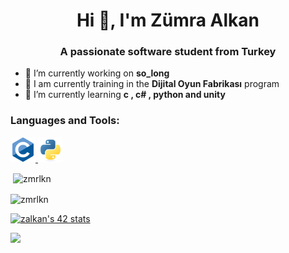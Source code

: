 <h1 align="center">Hi 👋, I'm Zümra Alkan</h1>
<h3 align="center">A passionate software student from Turkey</h3>

- 🔭 I’m currently working on **so_long**
- 👾 I am currently training in the **Dijital Oyun Fabrikası** program
- 🌱 I’m currently learning **c , c# , python and unity**

<h3 align="left">Languages and Tools:</h3>
<p align="left"> <a href="https://www.cprogramming.com/" target="_blank" rel="noreferrer"> <img src="https://raw.githubusercontent.com/devicons/devicon/master/icons/c/c-original.svg" alt="c" width="40" height="40"/> </a> <a href="https://www.python.org" target="_blank" rel="noreferrer"> <img src="https://raw.githubusercontent.com/devicons/devicon/master/icons/python/python-original.svg" alt="python" width="40" height="40"/> </a> </p>


<p>&nbsp;<img align="center" src="https://github-readme-stats.vercel.app/api?username=zmrlkn&show_icons=true&locale=en" alt="zmrlkn" /></p>

<p><img align="center" src="https://github-readme-streak-stats.herokuapp.com/?user=zmrlkn&" alt="zmrlkn" /></p>


<a href="https://github.com/oakoudad/badge42"><img src="https://badge.mediaplus.ma/black/zalkan?1337Badge=off&UM6P=off" alt="zalkan's 42 stats" /></a>

<a href="https://visitcount.itsvg.in">
  <img src="https://visitcount.itsvg.in/api?id=zmrlkn&label=Profile%20Views&color=12&icon=5&pretty=false" />
</a>

<!--
**zmrlkn/zmrlkn** is a ✨ _special_ ✨ repository because its `README.md` (this file) appears on your GitHub profile.

Here are some ideas to get you started:

- 🔭 I’m currently working on ...
- 🌱 I’m currently learning ...
- 👯 I’m looking to collaborate on ...
- 🤔 I’m looking for help with ...
- 💬 Ask me about ...
- 📫 How to reach me: ...
- 😄 Pronouns: ...
- ⚡ Fun fact: ...
-->
